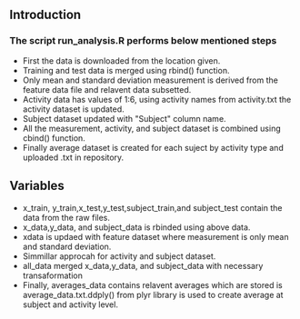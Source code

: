 ## Introduction

### The script run_analysis.R performs below mentioned steps

* First the data is downloaded from the location given.
* Training and test data is merged using rbind() function.
* Only mean and standard deviation measurement is derived from the feature data file and relavent data subsetted.
* Activity data has values of 1:6, using activity names from activity.txt the activity dataset is updated.
* Subject dataset updated with "Subject" column name.
* All the measurement, activity, and subject dataset is combined using cbind() function.
* Finally average dataset is created for each suject by activity type and uploaded .txt in repository.

## Variables

* x_train, y_train,x_test,y_test,subject_train,and subject_test contain the data from the raw files.
* x_data,y_data, and subject_data is rbinded using above data.
* xdata is updaed with feature dataset where measurement is only mean and standard deviation.
* Simmillar approcah for activity and subject dataset.
* all_data merged x_data,y_data, and subject_data with necessary transaformation
* Finally, averages_data contains relavent averages which are stored is average_data.txt.ddply() from plyr library is used to create average at subject and activity level.
